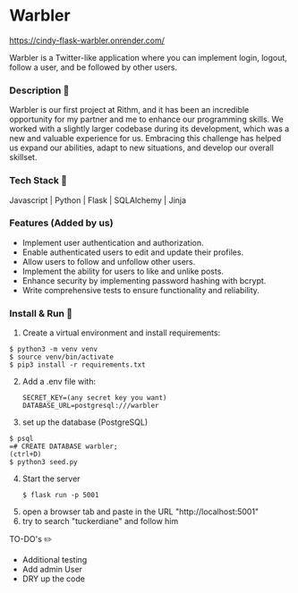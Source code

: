 # Warbler
https://cindy-flask-warbler.onrender.com/

Warbler is a Twitter-like application where you can implement login, logout, follow a user, and be followed by other users.

### Description :notebook:

Warbler is our first project at Rithm, and it has been an incredible opportunity for my partner and me to enhance our programming skills. We worked with a slightly larger codebase during its development, which was a new and valuable experience for us. Embracing this challenge has helped us expand our abilities, adapt to new situations, and develop our overall skillset.

### Tech Stack :school:

Javascript | Python | Flask | SQLAlchemy | Jinja

### Features (Added by us)

- Implement user authentication and authorization.
- Enable authenticated users to edit and update their profiles.
- Allow users to follow and unfollow other users.
- Implement the ability for users to like and unlike posts.
- Enhance security by implementing password hashing with bcrypt.
- Write comprehensive tests to ensure functionality and reliability.

### Install & Run :runner:

1. Create a virtual environment and install requirements:
```
$ python3 -m venv venv
$ source venv/bin/activate
$ pip3 install -r requirements.txt
```
2. Add a .env file with:
   ```
   SECRET_KEY=(any secret key you want)
   DATABASE_URL=postgresql:///warbler
   ```
3. set up the database (PostgreSQL)
```
$ psql
=# CREATE DATABASE warbler;
(ctrl+D)
$ python3 seed.py
```
4. Start the server
   ```
   $ flask run -p 5001
   ```
5. open a browser tab and paste in the URL "http://localhost:5001"
6. try to search "tuckerdiane" and follow him
   

TO-DO's :pencil2:

- Additional testing
- Add admin User
- DRY up the code
  








 
